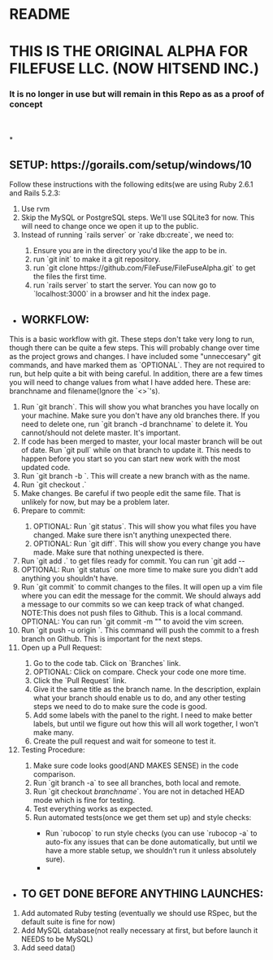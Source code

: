 # README
<h1>THIS IS THE ORIGINAL ALPHA FOR FILEFUSE LLC. (NOW HITSEND INC.)</h1>
<h3>It is no longer in use but will remain in this Repo as as a proof of concept</h3>
<br>
<br>
* <h2>SETUP: https://gorails.com/setup/windows/10 </h2>
<p>Follow these instructions with the following edits(we are using Ruby 2.6.1 and Rails 5.2.3:</p>
<ol> 
  <li>Use rvm</li>
  <li>Skip the MySQL or PostgreSQL steps. We'll use SQLite3 for now. This will need to change once we open it up to the public.</li>
  <li>Instead of running `rails server` or `rake db:create`, we need to:</li>
  <ol> 
    <li>Ensure you are in the directory you'd like the app to be in.</li>
    <li>run `git init` to make it a git repository.</li>
    <li>run `git clone https://github.com/FileFuse/FileFuseAlpha.git` to get the files the first time.</li>
    <li>run `rails server` to start the server. You can now go to `localhost:3000` in a browser and hit the index page.</li>
  </ol>
</ol>

* <h2>WORKFLOW:</h2>
<p>This is a basic workflow with git. These steps don't take very long to run, though there can be quite a few steps. This will probably change over time as the project grows and changes. I have included some "unneccesary" git commands, and have marked them as `OPTIONAL`. They are not required to run, but help quite a bit with being careful. In addition, there are a few times you will need to change values from what I have added here. These are: branchname and filename(Ignore the `<>`'s).</p>
<ol> 
  <li>Run `git branch`. This will show you what branches you have locally on your machine. Make sure you don't have any old branches there. If you need to delete one, run `git branch -d branchname` to delete it. You cannot/should not delete master. It's important.</li>
  <li>If code has been merged to master, your local master branch will be out of date. Run `git pull` while on that branch to update it. This needs to happen before you start so you can start new work with the most updated code.</li>
  <li>Run `git branch -b <branchname>`. This will create a new branch with <branchname> as the name. </li>
  <li>Run `git checkout <branchname>.`</li>
  <li>Make changes. Be careful if two people edit the same file. That is unlikely for now, but may be a problem later.</li>
  <li>Prepare to commit:</li>
  <ol>
    <li>OPTIONAL: Run `git status`. This will show you what files you have changed. Make sure there isn't anything unexpected there.</li>
    <li>OPTIONAL: Run `git diff`. This will show you every change you have made. Make sure that nothing unexpected is there.</li>
  </ol>
  <li>Run `git add .` to get files ready for commit. You can run `git add -- <filename></li>
  <li>OPTIONAL: Run `git status` one more time to make sure you didn't add anything you shouldn't have.</li>
  <li>Run `git commit` to commit changes to the files. It will open up a vim file where you can edit the message for the commit. We should always add a message to our commits so we can keep track of what changed. NOTE:This does not push files to Github. This is a local command. OPTIONAL: You can run `git commit -m "<message>" to avoid the vim screen.</li>
  <li> Run `git push -u origin <branchname>`. This command will push the commit to a fresh branch on Github. This is important for the next steps.</li>
  <li>Open up a Pull Request:</li>
    <ol>
      <li>Go to the code tab. Click on `Branches` link.</li>
      <li>OPTIONAL: Click on compare. Check your code one more time.</li>
      <li>Click the `Pull Request` link.</li>
      <li>Give it the same title as the branch name. In the description, explain what your branch should enable us to do, and any other testing steps we need to do to make sure the code is good.</li>
      <li>Add some labels with the panel to the right. I need to make better labels, but until we figure out how this will all work together, I won't make many.</li>
      <li>Create the pull request and wait for someone to test it.</li>
  </ol>
    <li>Testing Procedure:</li>
    <ol>
      <li>Make sure code looks good(AND MAKES SENSE) in the code comparison.</li>
      <li>Run `git branch -a` to see all branches, both local and remote.</li>  
      <li>Run `git checkout <i>branchname</i>`. You are not in detached HEAD mode which is fine for testing.</li>
      <li>Test everything works as expected.</li>
      <li>Run automated tests(once we get them set up) and style checks:</li>
        <ul>
          <li>Run `rubocop` to run style checks (you can use `rubocop -a` to auto-fix any issues that can be done automatically, but until we have a more stable setup, we shouldn't run it unless absolutely sure).<li>
        </ul>
    </ol>
</ol>
    
* <h2>TO GET DONE BEFORE ANYTHING LAUNCHES: </h2>
<ol>
  <li>Add automated Ruby testing (eventually we should use RSpec, but the default suite is fine for now)</li>
  <li>Add MySQL database(not really necessary at first, but before launch it NEEDS to be MySQL)</li>
  <li>Add seed data()</li>
</ol>
